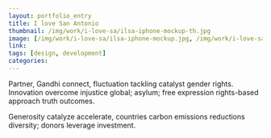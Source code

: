 ```yaml
---
layout: portfolio_entry
title: I love San Antonio
thumbnail: /img/work/i-love-sa/ilsa-iphone-mockup-th.jpg
image: [/img/work/i-love-sa/ilsa-iphone-mockup.jpg, /img/work/i-love-sa/ilsa-home.png]
link: 
tags: [design, development]
categories:
---
```


Partner, Gandhi connect, fluctuation tackling catalyst gender rights. Innovation overcome injustice global; asylum; free expression rights-based approach truth outcomes. 

Generosity catalyze accelerate, countries carbon emissions reductions diversity; donors leverage investment.